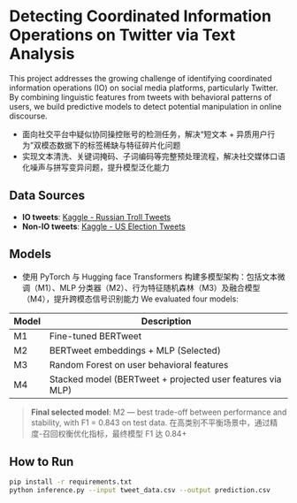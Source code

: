 # Detecting Coordinated Information Operations on Twitter via Text Analysis

This project addresses the growing challenge of identifying coordinated information operations (IO) on social media platforms, particularly Twitter. By combining linguistic features from tweets with behavioral patterns of users, we build predictive models to detect potential manipulation in online discourse.

-	面向社交平台中疑似协同操控账号的检测任务，解决“短文本 + 异质用户行为”双模态数据下的标签稀缺与特征碎片化问题
-	实现文本清洗、关键词掩码、子词编码等完整预处理流程，解决社交媒体口语化噪声与拼写变异问题，提升模型泛化能力

## Data Sources

- **IO tweets**: [Kaggle - Russian Troll Tweets](https://www.kaggle.com/datasets/vikasg/russian-troll-tweets)
- **Non-IO tweets**: [Kaggle - US Election Tweets](https://www.kaggle.com/datasets/matt0922/us-presidential-election-tweets)

## Models
-	使用 PyTorch 与 Hugging face Transformers 构建多模型架构：包括文本微调（M1）、MLP 分类器（M2）、行为特征随机森林（M3）及融合模型（M4），提升跨模态信号识别能力
We evaluated four models:

| Model | Description |
|-------|-------------|
| M1 | Fine-tuned BERTweet |
| M2 | BERTweet embeddings + MLP (Selected) |
| M3 | Random Forest on user behavioral features |
| M4 | Stacked model (BERTweet + projected user features via MLP) |

> **Final selected model**: M2 — best trade-off between performance and stability, with F1 = 0.843 on test data. 在高类别不平衡场景中，通过精度-召回权衡优化指标，最终模型 F1 达 0.84+

## How to Run

```bash
pip install -r requirements.txt
python inference.py --input tweet_data.csv --output prediction.csv
